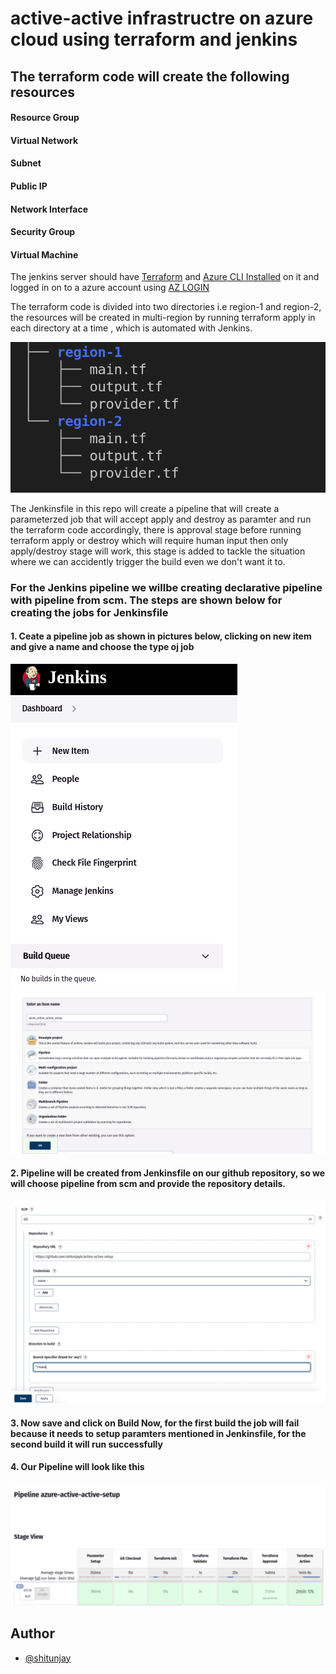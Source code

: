
# active-active infrastructre on azure cloud using terraform and jenkins

## The terraform code will create the following resources
#### Resource Group
#### Virtual Network
#### Subnet
#### Public IP
#### Network Interface
#### Security Group
#### Virtual Machine


The jenkins server should have [Terraform](https://developer.hashicorp.com/terraform/tutorials/aws-get-started/install-cli) and [Azure CLI Installed](https://learn.microsoft.com/en-us/cli/azure/install-azure-cli) on it and logged in on to a azure account using [AZ LOGIN](https://learn.microsoft.com/en-us/cli/azure/authenticate-azure-cli)


The terraform code is divided into two directories i.e region-1 and region-2, the resources will be created in multi-region by running terraform apply in each directory at a time , which is automated with Jenkins.

![](/images/dir_structure.png)

The Jenkinsfile in this repo will create a pipeline that will create a parameterzed job that will accept apply and destroy as paramter and run the terraform code accordingly, there is approval stage before running terraform apply or destroy which will require human input then only apply/destroy stage will work, this stage is added to tackle the situation where we can accidently trigger the build even we don't want it to.
### For the Jenkins pipeline we willbe creating declarative pipeline with pipeline from scm. The steps are shown below for creating the jobs  for Jenkinsfile

#### 1. Ceate a pipeline job as shown in pictures below, clicking on new item and give a name and choose the type oj job
![](/images/job_creation.png)
![](/images/pipeline_job.png)

#### 2. Pipeline will be created from Jenkinsfile on our github repository, so we will choose pipeline from scm and provide the repository details.
![](/images/pipelinefromscm.png)

#### 3. Now save and click on Build Now, for the first build the job will fail because it needs to setup paramters mentioned in Jenkinsfile, for the second build it will run successfully

#### 4. Our Pipeline will look like this
![](/images/pipeline.webp)

## Author

- [@shitunjay](https://github.com/shitunjayk)
